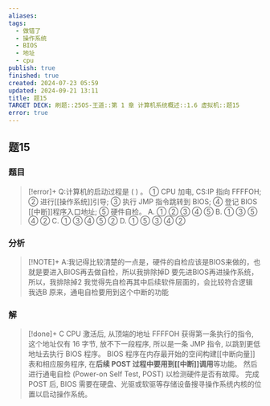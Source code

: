 ```yaml
---
aliases: 
tags:
  - 做错了
  - 操作系统
  - BIOS
  - 地址
  - cpu
publish: true
finished: true
created: 2024-07-23 05:59
updated: 2024-09-21 13:11
title: 题15
TARGET DECK: 刷题::25OS-王道::第 1 章 计算机系统概述::1.6 虚拟机::题15
error: true
---
```

## 题15
### 题目
> [!error]+
> Q:计算机的启动过程是 ( ) 。
> ① CPU 加电, CS:IP 指向 FFFFOH; 
> ② 进行[[操作系统]]引导;
> ③ 执行 JMP 指令跳转到 BIOS;
> ④ 登记 BIOS [[中断]]程序入口地址;
> ⑤ 硬件自检。
> A. ① ② ③ ④ ⑤ 
> B. ① ③ ⑤ ④ ②
> C. ① ③ ④ ⑤ ② 
> D. ① ⑤ ③ ④ ②
### 分析
> [!NOTE]+
> A:我记得比较清楚的一点是，硬件的自检应该是BIOS来做的，也就是要进入BIOS再去做自检，所以我排除掉D
> 要先进BIOS再进操作系统，所以，我排除掉2
> 我觉得先自检再其中后续软件层面的，会比较符合逻辑
> 我选B
> 原来，通电自检要用到这个中断的功能
### 解
> [!done]+
> C
> CPU 激活后, 从顶端的地址 FFFFOH 获得第一条执行的指令, 这个地址仅有 16 字节, 放不下一段程序, 所以是一条 JMP 指令, 以跳到更低地址去执行 BIOS 程序。
> BIOS 程序在内存最开始的空间构建[[中断向量]]表和相应服务程序, 在**后续 POST 过程中要用到[[中断]]调用**等功能。
> 然后进行通电自检 (Power-on Self Test, POST) 以检测硬件是否有故障。
> 完成 POST 后, BIOS 需要在硬盘、光驱或软驱等存储设备搜寻操作系统内核的位置以启动操作系统。
<!--ID: 1724147519755-->